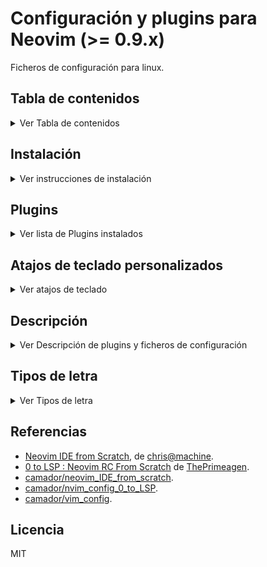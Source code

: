 # Configuración y plugins para Neovim (>= 0.9.x)

Ficheros de configuración para linux.

## Tabla de contenidos

<details>
<summary>Ver Tabla de contenidos</summary>

1. [Instalación](#instalación)
2. [Plugins](#plugins)
   1. [Esquemas de colores](#esquemas-de-colores)
   2. [Ayudas para el código](#ayudas-para-el-código)
      1. [Autocompletado de código](#autocompletado-de-código)
         1. [Snippets](#snippets)
      2. [LSP](#lsp)
   3. [Búsqueda difusa](#búsqueda-difusa)
   4. [Git](#git)
   5. [Interfaz y navegación](#interfaz-y-navegación)
3. [Atajos de teclado](#atajos-de-teclado-personalizados)
   1. [Normal mode](#normal-mode)
   2. [Visual mode](#visual-mode)
   3. [Visual block mode](#visual-block-mode)
   4. [Terminal block mode](#terminal-block-mode)
   5. [Ayudas del código](#ayudas-del-código)
      1. [Autocompletando código](#autocompletando-código)
         1. [Diagnóstico](#diagnóstico)
         2. [Buffers con LSP](#buffers-con-lsp)
      2. [nvim-autopairs](#nvim-autopairs)
      3. [Comments.nvim](#Commentsnvim)
   6. [telescope.nvim](#telescope)
   7. [gitsigns.nvim](#gitsigns.nvim)
   8. [nvim-tree.lua](#nvim-treelua)
4. [Descripción](#descripción)
   1. [Opciones de configuración](#opciones-de-configuración)
   2. [Atajos de teclado](#atajos-de-teclado)
   3. [Gestión de plugins](#gestión-de-plugins)
   4. [Esquema de colores](#esquema-de-colores)
   5. [Autocompletado](#autocompletado)
   6. [Configuración de LSP](#configuración-de-lsp)
      1. [Ficheros de configuración](#ficheros-de-configuración)
   7. [Configuración de telescope.nvim](#configuracion-de-telescope)
   8. [Configuración de nvim-treesitter](#configuracion-de-nvim-treesitter)
   9. [Configuración de nvim-autopairs](#configuracion-de-nvim-autopairs)
   10. [Configuración de Commnets.nvim](#configuracion-de-commentsnvim)
   11. [Configuración de gitsigns.nvim](#configuracion-de-gitsignsnvim)
   12. [Configuración de nvim-tree.lua](#configuracion-de-nvim-treelua)
5. [Tipos de letra](#tipos-de-letra)
6. [Referencias](#referencias)
7. [Licencia](#licencia)
</details>

## Instalación

<details>
<summary>Ver instrucciones de instalación</summary>

```sh
git clone git@github.com:camador/nvim_config.git ~/desarrollo/nvim_config
ln -s ~/desarrollo/nvim_config/config_nvim ~/.config/nvim
ln -s ~/desarrollo/nvim_config/local_share_nvim ~/.local/share/nvim
sudo apt install xclip fonts-firacode git ripgrep fd-find tar curl
```

- `xclip` es necesario para que funcione el portapapeles.
- `fonts-firacode` es el tipo de letra usado (definido en [~/.config/nvim/lua/mi_config/options.lua](config_nvim/lua/mi_config/options.lua)).
- `git` es necesario para [packer.nvim](https://github.com/wbthomason/packer.nvim) y opcional para [nvim-treesitter](https://github.com/nvim-treesitter/nvim-treesitter).
- `ripgrep` es necesario para que el [live_grep](https://github.com/nvim-telescope/telescope.nvim#file-pickers) (`<leader>fs`) de [telescope.nvim](https://github.com/nvim-telescope/telescope.nvim).
- `fd-find` es una [alternativa a find](https://github.com/sharkdp/fd) recomendada por [telescope.nvim](https://github.com/nvim-telescope/telescope.nvim#optional-dependencies).
- `tar` es necesario para [nvim-treesitter](https://github.com/nvim-treesitter/nvim-treesitter).
- `curl` es necesario para [nvim-treesitter](https://github.com/nvim-treesitter/nvim-treesitter).

Instalación de [Nerd fonts](https://github.com/ryanoasis/nerd-fonts):

```sh
mkdir -p ~/.local/share/fonts
cp -r ~/desarrollo/nvim_config/fonts ~/.local/share
```

En Neovim, instalar/actualizar los plugins:

```
:PackerSync
```

Reiniciar Neovim.

Establecer Neovim como editor del sistema (seleccionar `/usr/bin/nvim`):

```sh
sudo update-alternatives --config editor
```

</details>

## Plugins

<details>
<summary>Ver lista de Plugins instalados</summary>

- [packer.nvim](https://github.com/wbthomason/packer.nvim): Gestor de plugins.
- [plenary.nvim](https://github.com/nvim-lua/plenary.nvim): Librería lua necesaria para varios plugins.
- [popup.nvim](https://github.com/nvim-lua/popup.nvim): Popup API de Vim en Neovim.

## Esquemas de colores

- [LunarVimColorschemes](https://github.com/lunarvim/colorschemes): Varios esquema de colores.
- [Tokyo Night](https://github.com/folke/tokyonight.nvim): Varios esquema de colores.
- [Edge](https://github.com/sainnhe/edge): Esquema de colores.

## Ayudas para el código

- [nvim-treesitter](https://github.com/nvim-treesitter/nvim-treesitter): Mejora el coloreado del código y permite auto indentado.
- [nvim-ts-rainbow](https://github.com/p00f/nvim-ts-rainbow): Muestra cada par de paréntesis de un color distinto.
- [nvim-autopairs](https://github.com/windwp/nvim-autopairs): Cierra automática los pares de paréntisis, comillas, etc. Se integra con [nvim-cmp](https://github.com/hrsh7th/nvim-cmp) y [nvim-treesitter](https://github.com/nvim-treesitter/nvim-treesitter).
- [Comment.nvim](https://github.com/numToStr/Comment.nvim): Facilita el comentado de código.
- [nvim-ts-context-commentstring](https://github.com/JoosepAlviste/nvim-ts-context-commentstring): Comentarios según el contexto usando [nvim-treesitter](https://github.com/nvim-treesitter/nvim-treesitter).
- [vim-surround](https://github.com/tpope/vim-surround): Inserta y edita pares de tags, paréntesis, comillas, etc.
- [vim-rails](https://github.com/tpope/vim-rails): Desarrollo de aplicaciones Rails.

### Autocompletado de código

- [nvim-cmp](https://github.com/hrsh7th/nvim-cmp): Plugin para autocompletado.
- [cmp-buffer](https://github.com/hrsh7th/cmp-buffer): Fuente para autocompletado de buffers.
- [cmp-path](https://github.com/hrsh7th/cmp-path): Fuente para autocompletado de paths.
- [cmp-cmdline](https://github.com/hrsh7th/cmp-cmdline): Fuente para autocompletado de línea de comandos.
- [cmp_luasnip](https://github.com/saadparwaiz1/cmp_luasnip): Fuente para autocompletado de snippets.

#### Snippets

- [LuaSnip](https://github.com/L3MON4D3/LuaSnip): Motor para snippets.
- [Friendly Snippets](https://github.com/rafamadriz/friendly-snippets): Snippets de muchos lenguajes.

### LSP

- [nvim-lspconfig](https://github.com/neovim/nvim-lspconfig): Configuraciones para el [cliente LSP de Neovim](https://neovim.io/doc/user/lsp.html).
- [mason.nvim](https://github.com/williamboman/mason.nvim): Gestor de servidores LSP.
- [mason-lspconfig.nvim](https://github.com/williamboman/mason-lspconfig.nvim): Puente entre [mason.nvim](https://github.com/williamboman/mason.nvim) y [neovim/nvim-lspconfig](https://github.com/neovim/nvim-lspconfig).
- [cmp-nvim-lsp](https://github.com/hrsh7th/cmp-nvim-lsp): Fuente para autocompletado LSP para [nvim-cmp](https://github.com/hrsh7th/nvim-cmp).
- [null-ls.nvim](https://github.com/jose-elias-alvarez/null-ls.nvim): Formato y diagnóstico.

## Búsqueda difusa

- [telescope.nvim](https://github.com/nvim-telescope/telescope.nvim): Herramienta configurable y extensible de búsqueda difusa.
- [telescope-fzf-native.nvim](https://github.com/nvim-telescope/telescope-fzf-native.nvim): Ordenador (sorter) nativo de [telescope.nvim](https://github.com/nvim-telescope/telescope.nvim) para mejorar el rendimiento.
- [Nvim-web-devincos](https://github.com/nvim-tree/nvim-web-devicons): Iconos de ficheros para [telescope.nvim](https://github.com/nvim-telescope/telescope.nvim).

## Git

- [gitsigns.nvim](https://github.com/lewis6991/gitsigns.nvim): Indicadores visuales de Git.

## Interfaz y navegación

- [nvim-tree.lua](https://github.com/nvim-tree/nvim-tree.lua): Un explorador de ficheros escrito en Lua que sustituya a `:Explorer`.
- [lualine.nvim](https://github.com/nvim-lualine/lualine.nvim): Statusline mejorada.
- [EasyMotion](https://github.com/easymotion/vim-easymotion): Facilita y acelera los movimientos en el texto visualizado.
</details>

## Atajos de teclado personalizados

<details>
<summary>Ver atajos de teclado</summary>

- La tecla `<leader>` es la barra espaciadora.

### Normal mode

#### Navegación entre ventanas (splits) más sencilla

- `<C-h>`: Para moverse a la ventana izquierda en lugar de `<C-w>h`.
- `<C-j>`: Para moverse a la ventana inferior en lugar de `<C-w>j`.
- `<C-k>`: Para moverse a la ventana superior en lugar de `<C-w>k`.
- `<C-l>`: Para moverse a la ventana derecha en lugar de `<C-w>l`.

#### Redimensión con los cursores

- `<C-Up>`: Aumenta el tamaño horizontal.
- `<C-Down>`: Reduce el tamaño horizontal.
- `<C-Left>`: Aumenta el tamaño vertical.
- `<C-Right>`: Reduce el tamaño vertical.

#### Navegación entre buffers

- `<S-l>`: Siguiente buffer.
- `<S-h>`: Anterior buffer.

### Visual mode

#### Permanece en visual mode al indentar

- `>`: Aumenta la indentación y conserva la selección.
- `<`: Reduce la indentación y conserva la selección.

#### Mueve el texto seleccionado

- `<A-k>`: Mueve el texto seleccionado hacia arriba.
- `<A-j>`: Mueve el texto seleccionado hacia abajo.
- `p`: Permite pegar un texto previamente seleccionado (yunk) sobre otro sin perder sin perder la selección original. [Demo](https://youtu.be/w7i4amO_zaE?t=1593).

### Visual block mode

#### Mueve el texto seleccionado

- `K`: Mueve el texto seleccionado hacia arriba.
- `J`: Mueve el texto seleccionado hacia abajo.
- `<A-k>`: Mueve el texto seleccionado hacia arriba.
- `<A-j>`: Mueve el texto seleccionado hacia abajo.

### Terminal mode

#### Navegación entre terminales más sencilla

- `<C-h>`: Para moverse al terminal derecha.
- `<C-j>`: Para moverse al terminal inferior.
- `<C-k>`: Para moverse al terminal superior.
- `<C-l>`: Para moverse al terminal izquierda.

### Ayudas del código

#### Autocompletando código

- `<C-k>`: Anterior ítem.
- `<C-j>`: Siguiente ítem.
- `<C-Space>`: Inicia el autocompletado. Usar antes de escribir. Muestra todas las opciones disponibles.
- `<C-e>`: Descarta el autocompletado.
- `<C-b>`: Desplazamiento en popups que no caben en la pantalla.
- `<C-f>`: Desplazamiento en popups que no caben en la pantalla.

##### Diagnóstico

- `<leader>l`: Lista de diagnósticos de la línea en la que se encuentra el cursor.
- `[d`: Ir al siguiente ítem de diagnóstico.
- `]d`: Ir al anterior ítem de diagnóstico.
- `<leader>q`: Muestra todas las líneas de diagnóstico del buffer en la lista de ubicaciones (`:lw`) de Neovim.

##### Buffers con LSP

- `<leader>gD`: Ir a la declaración del símbolo sobre el que se encuentre el cursor.
- `<leader>gD`: Ir a la definición del símbolo sobre el que se encuentre el cursor.
- `K`: Muestra un popup con información sobre el símbolo sobre el que se encuentre el cursor.
- `<leader>gi`: Muestra todas las implementaciones del símbolo sobre el que se encuentre el cursor en la ventana quickfix (`:cw`) de Neovim.
- `<C-k>`: Muestra un popup con la definición del símbolo sobre el que se encuentre el cursor.
- `<leader>wa`: Añade el directorio actual al espacio de trabajo de LSP.
- `<leader>wr`: Elimina el directorio actual al espacio de trabajo de LSP.
- `<leader>wl`: Lista los directorios del espacio de trabajo de LSP.
- `<leader>D`: Ir a la definición del tipo del símbolo sobre el que se encuentre el cursor.
- `<leader>rn`: Renombra todas las ocurrencias del símbolo sobre el que se encuentre el cursor.
- `<leader>ca`: Muestra una lista de acciones de código disponibles en la posición actual del cursor.
- `<leader>gr`: Muestra todas las referencias al símbolo sobre el que se encuentre el cursor en la ventana quickfix (`:cw`) de Neovim.
- `<leader>f`: Formatea el código del buffer según el servidor LSP asociado.

#### nvim-autopairs

- `M-e`: Ejecuta la función [FastWrap](https://github.com/windwp/nvim-autopairs#fastwrap) de [nvim-autopairs](https://github.com/windwp/nvim-autopairs). Permite elegir la ubicación del par de cierre. [Demo](https://github.com/windwp/nvim-autopairs#fastwrap).

#### Comments.nvim

##### Normal mode

- `gcc`: Conmuta el comentario en la línea actual.
- `gbc`: Conmuta el comentario en el bloque de la línea actual.
- `gco`: Inserta un comentario en la línea siguiente y entra en modo de inserción.
- `gcO`: Inserta un comentario en la línea anterior y entra en modo de inserción.
- `gcA`: Inserta un comentario al final de la línea actual y entra en modo de inserción.

##### Visual mode

- `gc`: Conmuta el comentario en la selección. Comentario por línea.
- `gb`: Conmuta el comentario en la selección. Comentario por bloque.

### Telescope

#### Modos de invocación

##### Ficheros

- `<leader>ff`: Búsqueda difusa de ficheros.
- `<leader>fb`: Búsqueda de buffers abiertos.
- `<leader>fc`: Búsqueda de la cadena bajo el cursor o texto seleccionado.
- `<leader>fh`: Histórico de búsquedas realizadas.
- `<leader>fs`: Búsqueda de una cadena.

##### Git

- `<C-p>`: Ficheros de Git
- `<leader>gb`: Ramas de Git.
- `<leader>gc`: Commits de Git.
- `<leader>gst`: Git status.

##### LSP

- `<leader>ld`: Lista de diagnósticos de LSP en los buffers abiertos.
- `<leader>lr`: Lista de referencias de la cadena en la que se encuentre el cursor.
- `<leader>ls`: Lista de símbolos en el buffer actual.

##### Vim

- `<leader>vc`: Lista de comandos de plugins/usuario disponibles.
- `<leader>vh`: Histórico de comandos ejecutados.

#### Modo inserción

- `C-h`: Muestra los atajos de teclado disponibles en Telescope para el modo inserción. El resultado depende del tipo de búsqueda (`Picker`) que se esté realizando (ficheros, Git, etc).
- `C-j`: Muestra el siguiente ítem del historial de búsquedas.
- `C-k`: Muestra el anterior ítem del historial de búsquedas.

##### Modo normal

- `?`: Muestra los atajos de teclado disponibles en Telescope para el modo normal. El resultado depende del tipo de búsqueda (`Picker`) que se esté realizando (ficheros, Git, etc).

### gitsigns.nvim

##### Navegación

- `]c`: Ir al cambio siguiente.
- `[c`: Ir al cambio anterior.

##### Acciones

- `<leader>hs`: Pasa los cambios de la línea o selección actual al index (`git add`).
- `<leader>hr`: Descarta los cambios de la línea o selección actual (`git reset`).
- `<leader>hS`: Pasa todos los cambios del buffer al index (`git add`).
- `<leader>hu`: Deshace el último paso a index (`git restore`).
- `<leader>hR`: Descarta los cambios del buffer (`git reset`).
- `<leader>hp`: Muestra un popup con los cambios de la línea actual.
- `<leader>hb`: Muestra un popup con el blame de la línea actual.
- `<leader>tb`: Conmuta la visualización del blame de la línea actual al final de la línea.
- `<leader>hd`: Realiza un diff contra index.
- `<leader>hD`: Realiza un diff de contra HEAD.
- `<leader>td`: Conmuta la visualización de las líneas eliminadas.

### nvim-tree.lua

#### En un buffer

- `<leader>e`: Comnuta la visualización del explorador de ficheros en la parte izquierda.
- `<leader>E`: Abre el explorador de ficheros y selecciona el fichero correspondiente al buffer actual, desplegando los directorios si es necesario.

#### En el explorador de ficheros

- `g?`: Muestra/oculta los atajos de teclado.
</details>

## Descripción

<details>
<summary>Ver Descripción de plugins y ficheros de configuración</summary>

Toda la configuración está escrita en [Lua](https://www.lua.org/) y se encuentra distribuida en varios ficheros contenidos en el directorio [~/.config/nvim/lua/mi_config](config_nvim/lua/mi_config). Estos ficheros son cargados por el script [~/.config/nvim/init.lua](config_nvim/init.lua), que es leído por Neovim al arrancar.

### Opciones de configuración

Fichero [~/.config/nvim/lua/mi_config/options.lua](config_nvim/lua/mi_config/options.lua): Opciones generales de configuración. Análogo a `.vimrc`.

### Atajos de teclado

Fichero [~/.config/nvim/lua/mi_config/keymaps.lua](config_nvim/lua/mi_config/keymaps.lua): Definición de los atajos de teclado generales.

Algunos plugins tienen sus propios atajos de teclado definidos en sus ficheros de configuración.

### Gestión de plugins

Fichero [~/.config/nvim/lua/mi_config/plugins.lua](config_nvim/lua/mi_config/plugins.lua): Instalación automática de ([packer.nvim](https://github.com/wbthomason/packer.nvim)) y resto de plugins.

### Esquema de colores

Fichero [~/.config/nvim/lua/mi_config/colorscheme.lua](config_nvim/lua/mi_config/colorscheme.lua): Establece el esquema de colores de forma segura. Si no existe el esquema seleccionado informa al usuario.

### Autocompletado

Fichero [~/.config/nvim/lua/mi_config/cmp.lua](config_nvim/lua/mi_config/cmp.lua): Define las fuentas de autocompletado usadas por [nvim-cmp](https://github.com/hrsh7th/nvim-cmp). Tras instalar una [fuente](https://github.com/hrsh7th/nvim-cmp/wiki/List-of-sources) como plugin en Packer hay que añadirla en este fichero en los apartados `formatting` y `sources` usando el nombre definido en la documentación de dicha fuente.

La [fuente para snippets](https://github.com/saadparwaiz1/cmp_luasnip) necesita de los plugins adicionales descritos en el apartado [Plugins/Snippets](#snippets).

Para que se muestren correctamente los iconos definidos en el apartado `kind_icons` es necesario instalar el tipo de letra [Nerd fonts](https://github.com/ryanoasis/nerd-fonts) (ver instrucciones de [Instalación](#instalación)).

### Configuración de LSP

LSP necesita de tres componentes para funcionar:

- Configuraciones para cada servidor LSP instalado. Proporcionadas por [nvim-lspconfig](https://github.com/neovim/nvim-lspconfig).
- Un gestor de la instalación/actualización de servidores ([mason.nvim](https://github.com/williamboman/mason.nvim)), con [mason-lspconfig.nvim](https://github.com/williamboman/mason-lspconfig.nvim) para facilitar la integración con [nvim-lspconfig](https://github.com/neovim/nvim-lspconfig).
- Una fuente de autocompletado para [nvim-cmp](https://github.com/hrsh7th/nvim-cmp) que muestre las sugerencias del servidor LSP ([cmp-nvim-lsp](https://github.com/)).

#### Ficheros de configuración

Los scripts de configuración de LSP están contenidos en el directorio [~/.config/nvim/lua/mi_config/lsp/](config_nvim/lua/mi_config/lsp/) y son los siguientes:

- [init.lua](config_nvim/lua/mi_config/lsp/init.lua): Si `nvim_lspconfig`, `mason` y `mason-lspconfig` están instalados carga sus configuraciones.
- [mason.lua](config_nvim/lua/mi_config/lsp/mason.lua): [Inicializa](https://github.com/williamboman/mason.nvim#setup) `mason`.
- [mason-lspconfig.lua](config_nvim/lua/mi_config/lsp/mason-lspconfig.lua): [Inicializa](https://github.com/williamboman/mason-lspconfig.nvim#configuration) `mason-lspconfig`.
- [lspconfig.lua](config_nvim/lua/mi_config/lsp/lspconfig.lua): Inicializa los servidores instalados por `mason` y establece la configuración general de `nvim-lspconfig` (keymaps, visualización,... ). Ver [Quickstart](https://github.com/neovim/nvim-lspconfig#quickstart) de `nvim-lspconfig`.
- [null-ls.lua](config_nvim/lua/mi_config/lsp/null-ls.lua): Habilita el formateo y diagnóstico para los distitntos lenguajes. Cada lenguaje necesita la instalación del correspondiente binario (`:NullLsInfo` en un buffer para ver las opciones disponibles en el apartado _Supported Source(s)_).

Además, en [cmp.lua](config_nvim/lua/mi_config/cmp.lua) hay que añadir la fuente (`cmp-nvim-lsp`) en los apartados `formatting` y `sources`.

[mason-lspconfig.lua](config_nvim/lua/mi_config/lsp/mason-lspconfig.lua) instala automáticamente `lua_ls` (para Lua), `tsserver` (para JavaScript) y `solargraph` (para Ruby, solo soporte de Rubocop). Los servidores instalados manualmente con `mason` deben ser añadidos al fichero [lspconfig.lua](config_nvim/lua/mi_config/lsp/lspconfig.lua):

```lua
lspconfig.<nombre_del_servidor>.setup {}
```

### Configuración de Telescope

Fichero [~/.config/nvim/lua/mi_config/telescope.lua](config_nvim/lua/mi_config/telescope.lua): Define algunos keymaps y configuraciones personalizadas.

### Configuración de nvim-treesitter

Fichero [~/.config/nvim/lua/mi_config/treesitter.lua](config_nvim/lua/mi_config/treesitte.lua): Fuerza la instalación de todos los parsers, activa la indentación y configura [nvim-ts-rainbow](https://github.com/p00f/nvim-ts-rainbow).

### Configuración de nvim-autopairs

Fichero [~/.config/nvim/lua/mi_config/autopairs.lua](config_nvim/lua/mi_config/autopairs.lua): Configura el plugin para que funcione con [nvim-cmp](https://github.com/hrsh7th/nvim-cmp) y [nvim-treesitter](https://github.com/nvim-treesitter/nvim-treesitter).

### Configuración de Comments.nvim

Fichero [~/.config/nvim/lua/mi_config/comments.lua](config_nvim/lua/mi_config/comments.lua): Habilita la integración con [nvim-treesitter](https://github.com/nvim-treesitter/nvim-treesitter) y [nvim-ts-context-commentstring](https://github.com/JoosepAlviste/nvim-ts-context-commentstring).

### Configuración de gitsigns.nvim

Fichero [~/.config/nvim/lua/mi_config/gitsigns.lua](config_nvim/lua/mi_config/gitsigns.lua): Configuración de la visualización y atajos de teclado.

### Configuración de nvim-tree.lua

Fichero [~/.config/nvim/lua/mi_config/nerd-tree.lua](config_nvim/lua/mi_config/nerd-tree.lua): Configuración de la visualización y atajos de teclado. Deshabilita `netrw` de Neovim (`:Explore`).

</details>

## Tipos de letra

<details>
<summary>Ver Tipos de letra</summary>

- [FiraCode](https://github.com/tonsky/FiraCode)
- [Nerd fonts](https://github.com/ryanoasis/nerd-fonts): Solo necesaria para los símbolos del autocompletado de código y [Nvim-web-devincos](https://github.com/nvim-tree/nvim-web-devicons).
</details>

## Referencias

- [Neovim IDE from Scratch](https://www.youtube.com/playlist?list=PLhoH5vyxr6Qq41NFL4GvhFp-WLd5xzIzZ), de [chris@machine](https://github.com/LunarVim/Neovim-from-scratch).
- [0 to LSP : Neovim RC From Scratch](https://www.youtube.com/watch?v=w7i4amO_zaE) de [ThePrimeagen](https://github.com/ThePrimeagen).
- [camador/neovim_IDE_from_scratch](https://github.com/camador/neovim_IDE_from_scratch).
- [camador/nvim_config_0_to_LSP](https://github.com/camador/nvim_config_0_to_LSP).
- [camador/vim_config](https://github.com/camador/vim_config).

## Licencia

MIT
